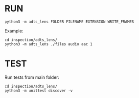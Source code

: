 # RUN

`python3 -m adts_lens FOLDER FILENAME EXTENSION WRITE_FRAMES`

Example:

```
cd inspection/adts_lens/
python3 -m adts_lens ./files audio aac 1
```

# TEST

Run tests from main folder:

```
cd inspection/adts_lens/
python3 -m unittest discover -v
```